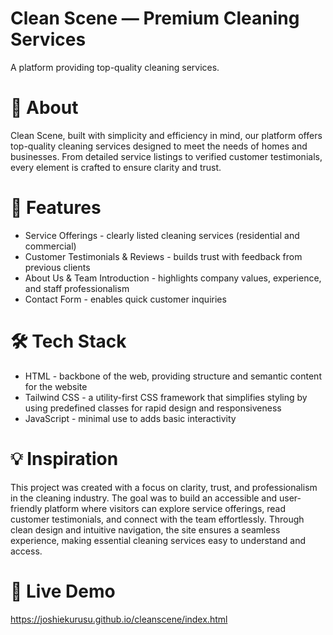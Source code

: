 # Clean Scene — Premium Cleaning Services
A platform providing top-quality cleaning services.

# 📖 About 
Clean Scene, built with simplicity and efficiency in mind, our platform offers top-quality cleaning services designed to meet the needs of homes and businesses. From detailed service listings to verified customer testimonials, every element is crafted to ensure clarity and trust.

# 🚀 Features
- Service Offerings - clearly listed cleaning services (residential and commercial)
- Customer Testimonials & Reviews - builds trust with feedback from previous clients
- About Us & Team Introduction - highlights company values, experience, and staff professionalism
- Contact Form - enables quick customer inquiries

# 🛠️ Tech Stack
- HTML - backbone of the web, providing structure and semantic content for the website
- Tailwind CSS - a utility-first CSS framework that simplifies styling by using predefined classes for rapid design and responsiveness
- JavaScript - minimal use to adds basic interactivity

# 💡 Inspiration
This project was created with a focus on clarity, trust, and professionalism in the cleaning industry. The goal was to build an accessible and user-friendly platform where visitors can explore service offerings, read customer testimonials, and connect with the team effortlessly. Through clean design and intuitive navigation, the site ensures a seamless experience, making essential cleaning services easy to understand and access.

# 🔗 Live Demo
https://joshiekurusu.github.io/cleanscene/index.html
